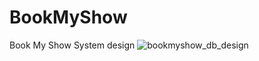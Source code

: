 # BookMyShow

Book My Show System design
![bookmyshow_db_design](https://user-images.githubusercontent.com/120267773/224778042-febc0152-6ecd-4426-b0d8-18f65bc5a7b2.png)
